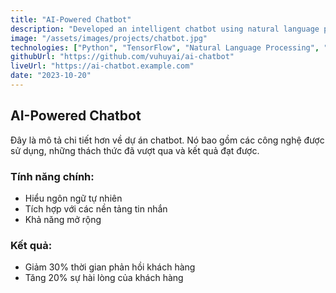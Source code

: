```yaml
---
title: "AI-Powered Chatbot"
description: "Developed an intelligent chatbot using natural language processing and machine learning to provide customer support."
image: "/assets/images/projects/chatbot.jpg"
technologies: ["Python", "TensorFlow", "Natural Language Processing", "Flask", "Docker"]
githubUrl: "https://github.com/vuhuyai/ai-chatbot"
liveUrl: "https://ai-chatbot.example.com"
date: "2023-10-20"
---
```


## AI-Powered Chatbot

Đây là mô tả chi tiết hơn về dự án chatbot. Nó bao gồm các công nghệ được sử dụng, những thách thức đã vượt qua và kết quả đạt được.

### Tính năng chính:

*   Hiểu ngôn ngữ tự nhiên
*   Tích hợp với các nền tảng tin nhắn
*   Khả năng mở rộng

### Kết quả:

*   Giảm 30% thời gian phản hồi khách hàng
*   Tăng 20% sự hài lòng của khách hàng 